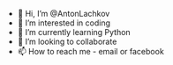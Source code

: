 - 👋 Hi, I’m @AntonLachkov
- 👀 I’m interested in coding
- 🌱 I’m currently learning Python
- 💞️ I’m looking to collaborate 
- 📫 How to reach me - email or facebook

<!---
AntonLachkov/AntonLachkov is a ✨ special ✨ repository because its `README.md` (this file) appears on your GitHub profile.
You can click the Preview link to take a look at your changes.
--->
